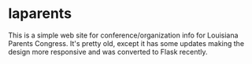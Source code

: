 laparents
=========
This is a simple web site for conference/organization info for Louisiana Parents Congress. 
It's pretty old, except it has some updates making the design more responsive and was converted to Flask recently.
